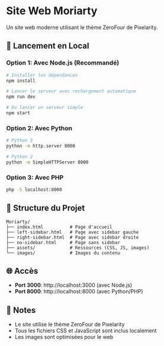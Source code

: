 # Site Web Moriarty

Un site web moderne utilisant le thème ZeroFour de Pixelarity.

## 🚀 Lancement en Local

### Option 1: Avec Node.js (Recommandé)

```bash
# Installer les dépendances
npm install

# Lancer le serveur avec rechargement automatique
npm run dev

# Ou lancer un serveur simple
npm start
```

### Option 2: Avec Python

```bash
# Python 3
python -m http.server 8000

# Python 2
python -m SimpleHTTPServer 8000
```

### Option 3: Avec PHP

```bash
php -S localhost:8000
```

## 📁 Structure du Projet

```
Moriarty/
├── index.html          # Page d'accueil
├── left-sidebar.html   # Page avec sidebar gauche
├── right-sidebar.html  # Page avec sidebar droite
├── no-sidebar.html     # Page sans sidebar
├── assets/             # Ressources (CSS, JS, images)
└── images/             # Images du contenu
```

## 🌐 Accès

- **Port 3000**: http://localhost:3000 (avec Node.js)
- **Port 8000**: http://localhost:8000 (avec Python/PHP)

## 📝 Notes

- Le site utilise le thème ZeroFour de Pixelarity
- Tous les fichiers CSS et JavaScript sont inclus localement
- Les images sont optimisées pour le web
